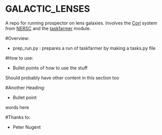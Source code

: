 GALACTIC_LENSES
===============

A repo for running prospector on lens galaxies. Involves the [Cori](https://docs.nersc.gov/systems/cori/) system from [NERSC](https://www.nersc.gov/) and the [taskfarmer](https://docs.nersc.gov/jobs/workflow/taskfarmer/) module.

#Overview:
* prep_run.py : prepares a run of taskfarmer by making a tasks.py file

#How to use:
* Bullet points of how to use the stuff

Should probably have other content in this section too

#Another Heading:
* Bullet point

words here

#Thanks to:
* Peter Nugent